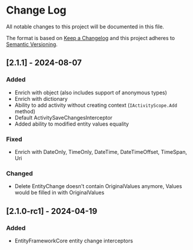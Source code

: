 # Change Log

All notable changes to this project will be documented in this file.

The format is based on [Keep a Changelog](http://keepachangelog.com/)
and this project adheres to [Semantic Versioning](http://semver.org/).

## [2.1.1] - 2024-08-07

### Added

- Enrich with object (also includes support of anonymous types)
- Enrich with dictionary
- Ability to add activity without creating context (`IActivityScope.Add` method)
- Default ActivitySaveChangesInterceptor
- Added ability to modified entity values equality

### Fixed

- Enrich with DateOnly, TimeOnly, DateTime, DateTimeOffset, TimeSpan, Uri

### Changed

- Delete EntityChange doesn't contain OriginalValues anymore, Values would be filled in with OriginalValues

## [2.1.0-rc1] - 2024-04-19

### Added

- EntityFrameworkCore entity change interceptors
